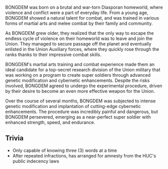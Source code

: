 BONGDEM was born on a brutal and war-torn Diasporan homeworld, where violence and conflict were a part of everyday life. From a young age, BONGDEM showed a natural talent for combat, and was trained in various forms of martial arts and melee combat by their family and community.

As BONGDEM grew older, they realized that the only way to escape the endless cycle of violence on their homeworld was to leave and join the Union. They managed to secure passage off the planet and eventually enlisted in the Union Auxiliary forces, where they quickly rose through the ranks thanks to their impressive combat skills.

BONGDEM's martial arts training and combat experience made them an ideal candidate for a top-secret research division of the Union military that was working on a program to create super soldiers through advanced genetic modification and cybernetic enhancements. Despite the risks involved, BONGDEM agreed to undergo the experimental procedure, driven by their desire to become an even more effective weapon for the Union.

Over the course of several months, BONGDEM was subjected to intense genetic modification and implantation of cutting-edge cybernetic enhancements. The procedure was incredibly painful and dangerous, but BONGDEM persevered, emerging as a near-perfect super soldier with enhanced strength, speed, and endurance.

## Trivia

* Only capable of knowing three (3) words at a time
* After repeated infractions, has arranged for amnesty from the HUC's public indecency laws